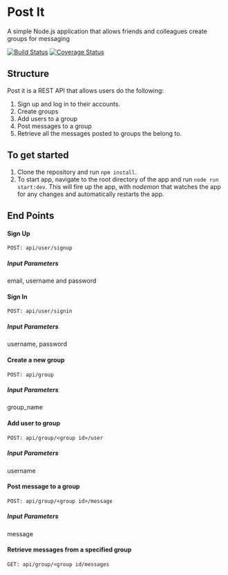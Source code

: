 # Post It
A simple Node.js application that allows friends and colleagues create groups for messaging

[![Build Status](https://travis-ci.org/mazma1/post-it.svg?branch=development)](https://travis-ci.org/mazma1/post-it)
[![Coverage Status](https://coveralls.io/repos/github/mazma1/post-it/badge.svg?branch=chore%2Ftest)](https://coveralls.io/github/mazma1/post-it?branch=chore%2Ftest)

## Structure
Post it is a REST API that allows users do the following:
1. Sign up and log in to their accounts.
2. Create groups 
3. Add users to a group
4. Post messages to a group
5. Retrieve all the messages posted to groups the belong to.

## To get started
1. Clone the repository and run `npm install`. 
2. To start app, navigate to the root directory of the app and run  `node run start:dev`.
This will fire up the app, with *nodemon* that watches the app for any changes and automatically restarts the app.

## End Points
#### Sign Up

  `POST: api/user/signup`
  ##### Input Parameters
  email, username and password

#### Sign In

  `POST: api/user/signin`
  ##### Input Parameters
  username, password

#### Create a new group

  `POST: api/group`
  ##### Input Parameters
  group_name

#### Add user to group

  `POST: api/group/<group id>/user`
  ##### Input Parameters
  username

#### Post message to a group

  `POST: api/group/<group id>/message`
  ##### Input Parameters
  message

#### Retrieve messages from a specified group

  `GET: api/group/<group id/messages`
